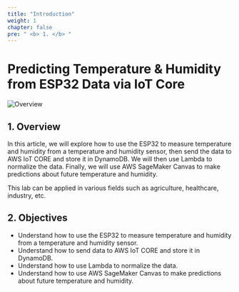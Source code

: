 ```yaml
---
title: "Introduction"
weight: 1
chapter: false
pre: " <b> 1. </b> "
---
```


# Predicting Temperature & Humidity from ESP32 Data via IoT Core

![Overview](/fcj-ss2-workshop-004/images/00.png)

## 1. Overview

In this article, we will explore how to use the ESP32 to measure temperature and humidity from a temperature and humidity sensor, then send the data to AWS IoT CORE and store it in DynamoDB. We will then use Lambda to normalize the data. Finally, we will use AWS SageMaker Canvas to make predictions about future temperature and humidity.

This lab can be applied in various fields such as agriculture, healthcare, industry, etc.

## 2. Objectives
- Understand how to use the ESP32 to measure temperature and humidity from a temperature and humidity sensor.
- Understand how to send data to AWS IoT CORE and store it in DynamoDB.
- Understand how to use Lambda to normalize the data.
- Understand how to use AWS SageMaker Canvas to make predictions about future temperature and humidity.

